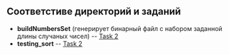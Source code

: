 ## Соответстиве директорий и заданий

- **buildNumbersSet** (генерирует бинарный файл с набором заданной длины случаных чисел) -- [Task 2][2]
- **testing_sort** -- [Task 2][2]


[2]: http://github.com/sagod/proga/issues/18